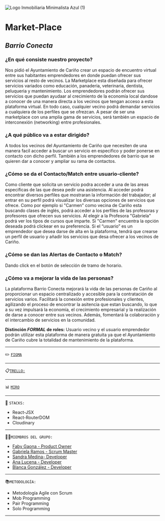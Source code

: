 ![Logo Inmobiliaria Minimalista Azul (1)](https://github.com/sandra-medina-luque/Market-Place/assets/136744027/a5dd3823-6262-4532-adf5-61601ce866ff)
# Market-Place
  ## ***Barrio Conecta***

### ¿En qué consiste nuestro proyecto? 
  Nos pidió el Ayuntamiento de Cariño crear un espacio de encuentro virtual entre sus habitantes emprendedores en donde puedan ofrecer sus servicios al resto de vecinos. La Marketplace esta diseñada para ofrecer servicios variados como educación, panaderia, veterinaria, dentista, peluqueria y mantenimiento. Los emprendedores podrán ofrecer sus servicios que puedan ayudaar al crecimiento de la economía local dandose a conocer de una manera directa a los vecinos que tengan acceso a esta plataforma virtual. En todo caso, cualquier vecino podrá demandar servicios a cualquiera de los perfiles que se ofrezcan. A pesar de ser una marketplace con una amplia gama de servicios, será también un espacio de interconexión (networking) entre profesionales.

### ¿A qué público va a estar dirigido? 
  A todos los vecinos del Ayuntamiento de Cariño que necesiten de una manera facil acceder a buscar un servicio en especifico y poder ponerse en contacto con dicho perfil. También a los emprendedores de barrio que se quieren dar a conocer y ampliar su rama de contactos.

### ¿Cómo se da el Contacto/Match entre usuario-cliente?
  Como cliente que solicita un servicio podra acceder a una de las areas especificas de las que desea pedir una asistencia. Al acceder podrá encontrar diversos perfiles que mostraran la información del trabajador; al entrar en su perfíl podrá visualizar los diversas opciones de servicios que ofrece. Como por ejemplo si "Carmen" como vecina de Cariño esta buscando clases de inglés, podrá acceder a los perfiles de las profesoras y profesores que ofrecen sus servicios. Al elegir a la Profesora "Gabriela" podrá ver los tipos de cursos que imparte. Si "Carmen" encuentra la opción deseada podrá clickear en su preferencia. 
  Si el “usuario” es un emprendedor que desea darse de alta en la plataforma, tendrá que crearse un perfil de usuario y añadir los servicios que desa ofrecer a los vecinos de Cariño. 

### ¿Cómo se dan las Alertas de Contacto o Match? 
  Dando click en el botón de selección de tramo de horario. 

### ¿Cómo va a mejorar la vida de las personas? 
  La plataforma Barrio Conecta mejorará la vida de las personas de Cariño al proporcionar un espacio centralizado y accesible para la contratación de servicios varios. Facilitará la conexión entre profesionales y clientes, agilizando el proceso de encontrar la asitencia que estan buscando, lo que a su vez impulsará la economía, el crecimiento empresarial y la realización de darse a conocer entre sus vecinos. Además, fomentará la colaboración y el intercambio de servicios en la comunidad.

**Distinción _FORMAL_ de roles:** Usuario vecino y el usuario emprendedor podrán utilizar esta plataforma de manera gratuita ya que el Ayuntamiento de Cariño cubre la totalidad de mantenimiento de la plataforma.
***
✏️ [`FIGMA`](https://www.figma.com/file/7QYSuaxzsmDpb0q9Ty7CEw/Proyecto5?type=design&node-id=254-408&mode=design&t=LVEPsNHsjUa4swlh-0)
***
📋[`TRELLO:`](https://trello.com/b/q1puwf1A/market-place)
***
📊 [`MIRO`](https://miro.com/app/board/uXjVNsqr4zo=/)
***
🔧 `STACKS:` 
+ React-JSX 
+ React-RouterDOM 
+ Cloudinary
***
👩‍💻`MIEMBROS DEL GRUPO:` 
- [Faby Gaona - Product Owner]( https://github.com/ilfagaro)
- [Gabriela Ramos - Scrum Master]( https://github.com/GabrielaRamos79 )
- [Sandra Medina- Developer]( https://github.com/sandra-medina-luque)  
- [Ana Lucena - Developer ](https://github.com/AnaLucena ) 
- [Blanca González - Developer]( https://github.com/blancaden )
***
📚`METODOLOGÍA:` 
+ Metodología Agile con Scrum 
+ Mob Programming
+ Pair Programming
+ Solo Programming
***


